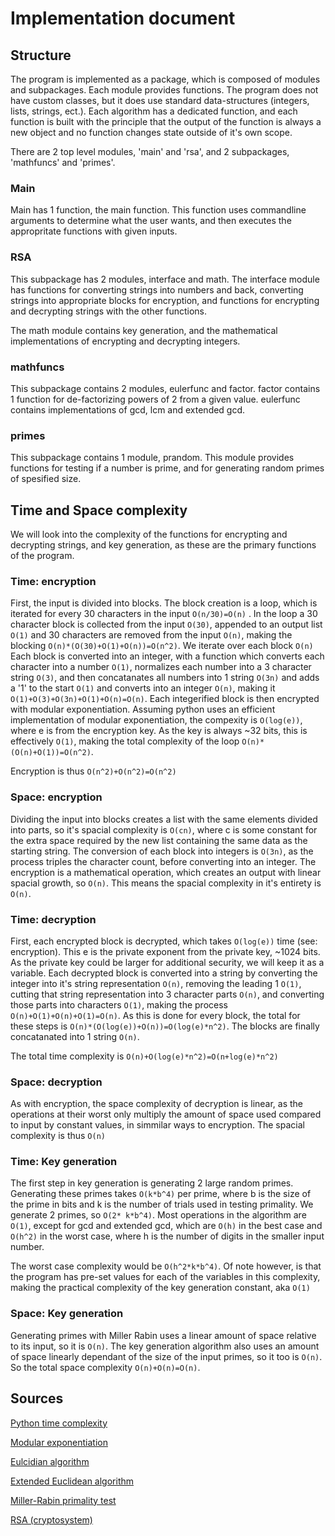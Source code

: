# Implementation document

## Structure
The program is implemented as a package, which is composed of modules and subpackages. Each module provides functions. The program does not have custom classes, but it does use standard data-structures (integers, lists, strings, ect.). Each algorithm has a dedicated function, and each function is built with the principle that the output of the function is always a new object and no function changes state outside of it's own scope. 
 
There are 2 top level modules, 'main' and 'rsa', and 2 subpackages, 'mathfuncs' and 'primes'.

### Main
Main has 1 function, the main function. This function uses commandline arguments to determine what the user wants, and then executes the appropritate functions with given inputs.

### RSA
This subpackage has 2 modules, interface and math. The interface module has functions for converting strings into numbers and back, converting strings into appropriate blocks for encryption, and functions for encrypting and decrypting strings with the other functions.

The math module contains key generation, and the mathematical implementations of encrypting and decrypting integers.

### mathfuncs
This subpackage contains 2 modules, eulerfunc and factor. factor contains 1 function for de-factorizing powers of 2 from a given value. eulerfunc contains implementations of gcd, lcm and extended gcd.

### primes
This subpackage contains 1 module, prandom. This module provides functions for testing if a number is prime, and for generating random primes of spesified size.

## Time and Space complexity
We will look into the complexity of the functions for encrypting and decrypting strings, and key generation, as these are the primary functions of the program.

### Time: encryption

First, the input is divided into blocks. The block creation is a loop, which is iterated for every 30 characters in the input `O(n/30)=O(n)` . In the loop a 30 character block is collected from the input `O(30)`, appended to an output list `O(1)` and 30 characters are removed from the input `O(n)`, making the blocking `O(n)*(O(30)+O(1)+O(n))=O(n^2)`. We iterate over each block `O(n)` Each block is converted into an integer, with a function which converts each character into a number `O(1)`, normalizes each number into a 3 character string `O(3)`, and then concatanates all numbers into 1 string `O(3n)` and adds a '1' to the start `O(1)` and converts into an integer `O(n)`, making it `O(1)+O(3)+O(3n)+O(1)+O(n)=O(n)`. Each integerified block is then encrypted with modular exponentiation. Assuming python uses an efficient implementation of modular exponentiation, the compexity is `O(log(e))`, where e is from the encryption key. As the key is always ~32 bits, this is effectively `O(1)`, making the total complexity of the loop `O(n)*(O(n)+O(1))=O(n^2)`.

Encryption is thus `O(n^2)+O(n^2)=O(n^2)`

### Space: encryption

Dividing the input into blocks creates a list with the same elements divided into parts, so it's spacial complexity is `O(cn)`, where c is some constant for the extra space required by the new list containing the same data as the starting string. The conversion of each block into integers is `O(3n)`, as the process triples the character count, before converting into an integer. The encryption is a mathematical operation, which creates an output with linear spacial growth, so `O(n)`. This means the spacial complexity in it's entirety is `O(n)`.

### Time: decryption

First, each encrypted block is decrypted, which takes `O(log(e))` time (see: encryption). This e is the private exponent from the private key, ~1024 bits. As the private key could be larger for additional security, we will keep it as a variable. Each decrypted block is converted into a string by converting the integer into it's string representation `O(n)`, removing the leading 1 `O(1)`, cutting that string representation into 3 character parts `O(n)`, and converting those parts into characters `O(1)`, making the process `O(n)+O(1)+O(n)+O(1)=O(n)`. As this is done for every block, the total for these steps is `O(n)*(O(log(e))+O(n))=O(log(e)*n^2)`. The blocks are finally concatanated into 1 string `O(n)`.

The total time complexity is `O(n)+O(log(e)*n^2)=O(n+log(e)*n^2)`

### Space: decryption

As with encryption, the space complexity of decryption is linear, as the operations at their worst only multiply the amount of space used compared to input by constant values, in simmilar ways to encryption. The spacial complexity is thus `O(n)`

### Time: Key generation

The first step in key generation is generating 2 large random primes. Generating these primes takes `O(k*b^4)` per prime, where b is the size of the prime in bits and k is the number of trials used in testing primality. We generate 2 primes, so `O(2* k*b^4)`. Most operations in the algorithm are `O(1)`, except for gcd and extended gcd, which are `O(h)` in the best case and `O(h^2)` in the worst case, where h is the number of digits in the smaller input number.

The worst case complexity would be `O(h^2*k*b^4)`. Of note however, is that the program has pre-set values for each of the variables in this complexity, making the practical complexity of the key generation constant, aka `O(1)`

### Space: Key generation

Generating primes with Miller Rabin uses a linear amount of space relative to its input, so it is `O(n)`. The key generation algorithm also uses an amount of space linearly dependant of the size of the input primes, so it too is `O(n)`. So the total space complexity `O(n)+O(n)=O(n)`.

## Sources

[Python time complexity](https://wiki.python.org/moin/TimeComplexity)

[Modular exponentiation](https://en.wikipedia.org/wiki/Modular_exponentiation)

[Eulcidian algorithm](https://en.wikipedia.org/wiki/Euclidean_algorithm)

[Extended Euclidean algorithm](https://en.wikipedia.org/wiki/Extended_Euclidean_algorithm)

[Miller-Rabin primality test](https://en.wikipedia.org/wiki/Miller%E2%80%93Rabin_primality_test)

[RSA (cryptosystem)](https://en.wikipedia.org/wiki/RSA_(cryptosystem))
